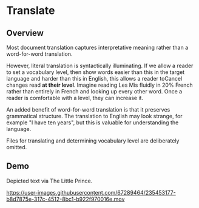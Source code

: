 # Translate

## Overview

Most document translation captures interpretative meaning rather than a word-for-word translation.

However, literal translation is syntactically illuminating. If we allow a reader to set a vocabulary level, then show words easier than this in the target language and harder than this in English, this allows a reader toCancel changes read **at their level**. Imagine reading Les Mis fluidly in 20% French rather than entirely in French and looking up every other word. Once a reader is comfortable with a level, they can increase it.

An added benefit of word-for-word translation is that it preserves grammatical structure. The translation to English may look strange, for example "I have ten years", but this is valuable for understanding the language.

Files for translating and determining vocabulary level are deliberately omitted.

## Demo
Depicted text via The Little Prince. 

https://user-images.githubusercontent.com/67289464/235453177-b8d7875e-317c-4512-8bc1-b922f970016e.mov
